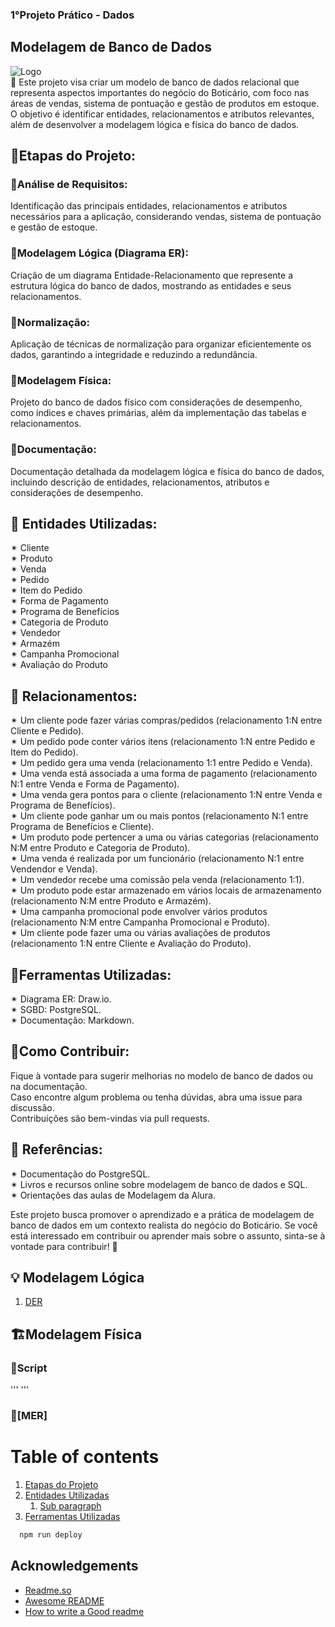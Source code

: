 ### 1°Projeto Prático - Dados
## Modelagem de Banco de Dados 
![Logo](https://embalagemmarca.com.br/wp-content/uploads/2021/04/Grupo-Botic%C3%A1rio-logo.png)  
🤖 Este projeto visa criar um modelo de banco de dados relacional que representa aspectos importantes do negócio do Boticário, com foco nas áreas de vendas, sistema de pontuação e gestão de produtos em estoque. O objetivo é identificar entidades, relacionamentos e atributos relevantes, além de desenvolver a modelagem lógica e física do banco de dados.

## 🚀Etapas do Projeto:
### 🎲Análise de Requisitos:
Identificação das principais entidades, relacionamentos e atributos necessários para a aplicação, considerando vendas, sistema de pontuação e gestão de estoque.
### 🎲Modelagem Lógica (Diagrama ER):
Criação de um diagrama Entidade-Relacionamento que represente a estrutura lógica do banco de dados, mostrando as entidades e seus relacionamentos.
### 🎲Normalização:
Aplicação de técnicas de normalização para organizar eficientemente os dados, garantindo a integridade e reduzindo a redundância.
### 🎲Modelagem Física:
Projeto do banco de dados físico com considerações de desempenho, como índices e chaves primárias, além da implementação das tabelas e relacionamentos.
### 🎲Documentação:
Documentação detalhada da modelagem lógica e física do banco de dados, incluindo descrição de entidades, relacionamentos, atributos e considerações de desempenho.

## 📑 Entidades Utilizadas:
✴ Cliente  
✴ Produto  
✴ Venda  
✴ Pedido  
✴ Item do Pedido  
✴ Forma de Pagamento  
✴ Programa de Benefícios  
✴ Categoria de Produto  
✴ Vendedor  
✴ Armazém  
✴ Campanha Promocional  
✴ Avaliação do Produto  

## 🔀 Relacionamentos:
✴ Um cliente pode fazer várias compras/pedidos (relacionamento 1:N entre Cliente e Pedido).  
✴ Um pedido pode conter vários itens (relacionamento 1:N entre Pedido e Item do Pedido).  
✴ Um pedido gera uma venda (relacionamento 1:1 entre Pedido e Venda).   
✴ Uma venda está associada a uma forma de pagamento (relacionamento N:1 entre Venda e Forma de Pagamento).  
✴ Uma venda gera pontos para o cliente (relacionamento 1:N entre Venda e Programa de Benefícios).  
✴ Um cliente pode ganhar um ou mais pontos (relacionamento N:1 entre Programa de Benefícios e Cliente).  
✴ Um produto pode pertencer a uma ou várias categorias (relacionamento N:M entre Produto e Categoria de Produto).  
✴ Uma venda é realizada por um funcionário (relacionamento N:1 entre Vendendor e Venda).  
✴ Um vendedor recebe uma comissão pela venda (relacionamento 1:1).  
✴ Um produto pode estar armazenado em vários locais de armazenamento (relacionamento N:M entre Produto e Armazém).  
✴ Uma campanha promocional pode envolver vários produtos (relacionamento N:M entre Campanha Promocional e Produto).  
✴ Um cliente pode fazer uma ou várias avaliações de produtos (relacionamento 1:N entre Cliente e Avaliação do Produto).  

## 📄Ferramentas Utilizadas:
✴ Diagrama ER: Draw.io.  
✴ SGBD: PostgreSQL.  
✴ Documentação: Markdown.  

## 📄Como Contribuir:
Fique à vontade para sugerir melhorias no modelo de banco de dados ou na documentação.  
Caso encontre algum problema ou tenha dúvidas, abra uma issue para discussão.  
Contribuições são bem-vindas via pull requests.  

## 📰 Referências:
✴ Documentação do PostgreSQL.  
✴ Livros e recursos online sobre modelagem de banco de dados e SQL.  
✴ Orientações das aulas de Modelagem da Alura.  

Este projeto busca promover o aprendizado e a prática de modelagem de banco de dados em um contexto realista do negócio do Boticário. 
Se você está interessado em contribuir ou aprender mais sobre o assunto, sinta-se à vontade para contribuir! 🚀

## 💡 Modelagem Lógica 
1. [DER](Boticario.drawio.svg)

## 🏗️Modelagem Física
### 📜Script
'''
'''
### 💾[MER]   

# Table of contents  
1. [Etapas do Projeto](#etapas-do-projeto)  
2. [Entidades Utilizadas](#entidades-utilizadas)  
    1. [Sub paragraph](#subparagraph1)  
3. [Ferramentas Utilizadas](#ferramentas-utilizadas) 

```bash
  npm run deploy
```  

## Acknowledgements  
- [Readme.so](https://github.com/octokatherine/readme.so)
- [Awesome README](https://github.com/matiassingers/awesome-readme)
- [How to write a Good readme](https://bulldogjob.com/news/449-how-to-write-a-good-readme-for-your-github-project)  
